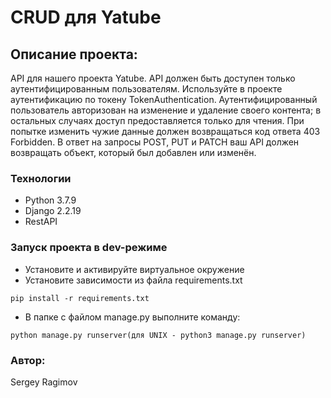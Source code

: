 # CRUD для Yatube
## Описание проекта:
API для нашего проекта Yatube. API должен быть доступен только аутентифицированным пользователям. Используйте в проекте аутентификацию по токену TokenAuthentication. Аутентифицированный пользователь авторизован на изменение и удаление своего контента; в остальных случаях доступ предоставляется только для чтения. При попытке изменить чужие данные должен возвращаться код ответа 403 Forbidden. В ответ на запросы POST, PUT и PATCH ваш API должен возвращать объект, который был добавлен или изменён.

### Технологии
* Python 3.7.9
* Django 2.2.19
* RestAPI

### Запуск проекта в dev-режиме
* Установите и активируйте виртуальное окружение
* Установите зависимости из файла requirements.txt
```
pip install -r requirements.txt
``` 
* В папке с файлом manage.py выполните команду:
```
python manage.py runserver(для UNIX - python3 manage.py runserver)
```

### Автор:
Sergey Ragimov
